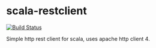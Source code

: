 scala-restclient
================

[![Build Status](https://secure.travis-ci.org/dima-exe/scala-restclient.png)](http://travis-ci.org/dima-exe/scala-restclient)

Simple http rest client for scala, uses apache http client 4.
